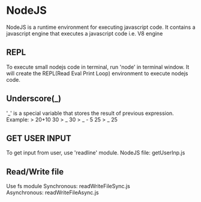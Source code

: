 # NodeJS

NodeJS is a runtime environment for executing javascript code. It contains a javascript engine that executes a javascript code  i.e. V8 engine

## REPL
To execute small nodejs code in terminal, run 'node' in terminal window. It will create the REPL(Read Eval Print Loop) environment to execute nodejs code.

## Underscore(_)
'_' is a special variable that stores the result of previous expression.
Example: > 20+10
         30
         > _
         30
         > _ - 5
         25
         > _
         25

## GET USER INPUT
To get input from user, use 'readline' module.
NodeJS file: getUserInp.js    

## Read/Write file
Use fs module
Synchronous: readWriteFileSync.js  
Asynchronous: readWriteFileAsync.js  
